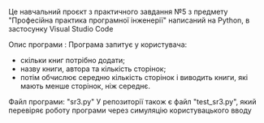 Це навчальний проєкт з практичного завдання №5 з предмету "Професійна практика програмної інженерії" написаний на Python, в застосунку Visual Studio Code

Опис програми :
Програма запитує у користувача:
- скільки книг потрібно додати;
- назву книги, автора та кількість сторінок;
- потім обчислює середню кількість сторінок і виводить книги, які мають менше сторінок, ніж середнє.

Файл програми: "sr3.py"
У репозиторії також є файл "test_sr3.py", який перевіряє роботу програми через симуляцію користувацького вводу
